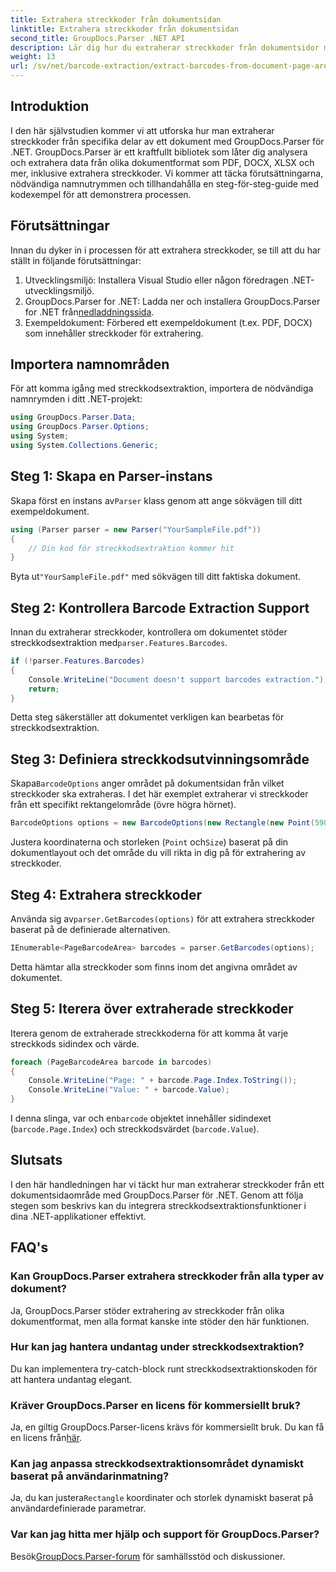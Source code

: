 ```yaml
---
title: Extrahera streckkoder från dokumentsidan
linktitle: Extrahera streckkoder från dokumentsidan
second_title: GroupDocs.Parser .NET API
description: Lär dig hur du extraherar streckkoder från dokumentsidor med GroupDocs.Parser för .NET. Förbättra dina dokumentbearbetningsmöjligheter med denna steg-för-steg handledning.
weight: 13
url: /sv/net/barcode-extraction/extract-barcodes-from-document-page-area/
---
```

## Introduktion
I den här självstudien kommer vi att utforska hur man extraherar streckkoder från specifika delar av ett dokument med GroupDocs.Parser för .NET. GroupDocs.Parser är ett kraftfullt bibliotek som låter dig analysera och extrahera data från olika dokumentformat som PDF, DOCX, XLSX och mer, inklusive extrahera streckkoder. Vi kommer att täcka förutsättningarna, nödvändiga namnutrymmen och tillhandahålla en steg-för-steg-guide med kodexempel för att demonstrera processen.
## Förutsättningar
Innan du dyker in i processen för att extrahera streckkoder, se till att du har ställt in följande förutsättningar:
1. Utvecklingsmiljö: Installera Visual Studio eller någon föredragen .NET-utvecklingsmiljö.
2.  GroupDocs.Parser for .NET: Ladda ner och installera GroupDocs.Parser for .NET från[nedladdningssida](https://releases.groupdocs.com/parser/net/).
3. Exempeldokument: Förbered ett exempeldokument (t.ex. PDF, DOCX) som innehåller streckkoder för extrahering.

## Importera namnområden
För att komma igång med streckkodsextraktion, importera de nödvändiga namnrymden i ditt .NET-projekt:
```csharp
using GroupDocs.Parser.Data;
using GroupDocs.Parser.Options;
using System;
using System.Collections.Generic;
```
## Steg 1: Skapa en Parser-instans
 Skapa först en instans av`Parser` klass genom att ange sökvägen till ditt exempeldokument.
```csharp
using (Parser parser = new Parser("YourSampleFile.pdf"))
{
    // Din kod för streckkodsextraktion kommer hit
}
```
 Byta ut`"YourSampleFile.pdf"` med sökvägen till ditt faktiska dokument.
## Steg 2: Kontrollera Barcode Extraction Support
 Innan du extraherar streckkoder, kontrollera om dokumentet stöder streckkodsextraktion med`parser.Features.Barcodes`.
```csharp
if (!parser.Features.Barcodes)
{
    Console.WriteLine("Document doesn't support barcodes extraction.");
    return;
}
```
Detta steg säkerställer att dokumentet verkligen kan bearbetas för streckkodsextraktion.
## Steg 3: Definiera streckkodsutvinningsområde
 Skapa`BarcodeOptions` anger området på dokumentsidan från vilket streckkoder ska extraheras. I det här exemplet extraherar vi streckkoder från ett specifikt rektangelområde (övre högra hörnet).
```csharp
BarcodeOptions options = new BarcodeOptions(new Rectangle(new Point(590, 80), new Size(150, 150)));
```
Justera koordinaterna och storleken (`Point` och`Size`) baserat på din dokumentlayout och det område du vill rikta in dig på för extrahering av streckkoder.
## Steg 4: Extrahera streckkoder
 Använda sig av`parser.GetBarcodes(options)` för att extrahera streckkoder baserat på de definierade alternativen.
```csharp
IEnumerable<PageBarcodeArea> barcodes = parser.GetBarcodes(options);
```
Detta hämtar alla streckkoder som finns inom det angivna området av dokumentet.
## Steg 5: Iterera över extraherade streckkoder
Iterera genom de extraherade streckkoderna för att komma åt varje streckkods sidindex och värde.
```csharp
foreach (PageBarcodeArea barcode in barcodes)
{
    Console.WriteLine("Page: " + barcode.Page.Index.ToString());
    Console.WriteLine("Value: " + barcode.Value);
}
```
 I denna slinga, var och en`barcode` objektet innehåller sidindexet (`barcode.Page.Index`) och streckkodsvärdet (`barcode.Value`).

## Slutsats
I den här handledningen har vi täckt hur man extraherar streckkoder från ett dokumentsidaområde med GroupDocs.Parser för .NET. Genom att följa stegen som beskrivs kan du integrera streckkodsextraktionsfunktioner i dina .NET-applikationer effektivt.

## FAQ's
### Kan GroupDocs.Parser extrahera streckkoder från alla typer av dokument?
Ja, GroupDocs.Parser stöder extrahering av streckkoder från olika dokumentformat, men alla format kanske inte stöder den här funktionen.
### Hur kan jag hantera undantag under streckkodsextraktion?
Du kan implementera try-catch-block runt streckkodsextraktionskoden för att hantera undantag elegant.
### Kräver GroupDocs.Parser en licens för kommersiellt bruk?
Ja, en giltig GroupDocs.Parser-licens krävs för kommersiellt bruk. Du kan få en licens från[här](https://purchase.groupdocs.com/buy).
### Kan jag anpassa streckkodsextraktionsområdet dynamiskt baserat på användarinmatning?
 Ja, du kan justera`Rectangle` koordinater och storlek dynamiskt baserat på användardefinierade parametrar.
### Var kan jag hitta mer hjälp och support för GroupDocs.Parser?
 Besök[GroupDocs.Parser-forum](https://forum.groupdocs.com/c/parser/17) för samhällsstöd och diskussioner.